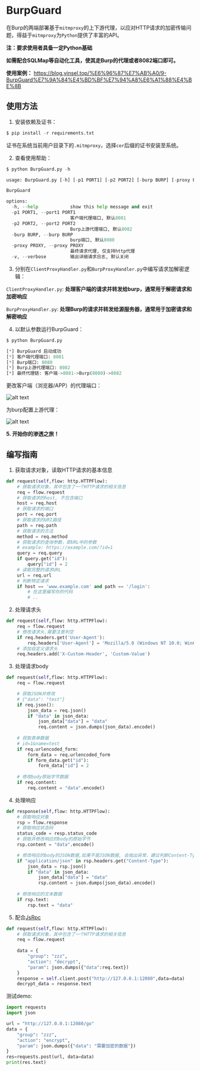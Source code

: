 # BurpGuard

在Burp的两端部署基于`mitmproxy`的上下游代理，以应对HTTP请求的加密传输问题，得益于`mitmproxy`为`Python`提供了丰富的API。

**注：要求使用者具备一定Python基础**

**如需配合SQLMap等自动化工具，使其走Burp的代理或者8082端口即可。**

**使用案例：** https://blog.yinsel.top/%E6%96%87%E7%AB%A0/9-BurpGuard%E7%9A%84%E4%BD%BF%E7%94%A8%E6%A1%88%E4%BE%8B
## 使用方法
1. 安装依赖及证书：

```python
$ pip install -r requirements.txt
```

证书在系统当前用户目录下的`.mitmproxy`，选择`cer`后缀的证书安装至系统。

2. 查看使用帮助：

```python
$ python BurpGuard.py -h

usage: BurpGuard.py [-h] [-p1 PORT1] [-p2 PORT2] [-burp BURP] [-proxy PROXY] [-v]

BurpGuard

options:
  -h, --help            show this help message and exit
  -p1 PORT1, --port1 PORT1
                        客户端代理端口, 默认8081
  -p2 PORT2, --port2 PORT2
                        Burp上游代理端口, 默认8082
  -burp BURP, --burp BURP
                        burp端口, 默认8080
  -proxy PROXY, --proxy PROXY
                        最终请求代理, 仅支持http代理
  -v, --verbose         输出详细请求日志, 默认关闭
```
3. 分别在`ClientProxyHandler.py`和`BurpProxyHandler.py`中编写请求加解密逻辑：

`ClientProxyHandler.py`: **处理客户端的请求并转发给burp，通常用于解密请求和加密响应**

`BurpProxyHandler.py`: **处理Burp的请求并转发给源服务器，通常用于加密请求和解密响应**

4. 以默认参数运行BurpGuard：
```python
$ python BurpGuard.py

[*] BurpGuard 启动成功
[*] 客户端代理端口: 8081
[*] Burp端口: 8080
[*] Burp上游代理端口: 8082
[*] 最终代理链: 客户端->8081->Burp(8080)->8082
```

更改客户端（浏览器/APP）的代理端口：

![alt text](./assets/1.png)

为burp配置上游代理：

![alt text](./assets/2.png)

**5. 开始你的渗透之旅！**

## 编写指南

1. 获取请求对象，读取HTTP请求的基本信息
```python
def request(self,flow: http.HTTPFlow):
    # 获取请求对象，其中包含了一个HTTP请求的相关信息
    req = flow.request
    # 获取请求的host, 不包含端口
    host = req.host
    # 获取请求的端口
    port = req.port
    # 获取请求的URI路径
    path = req.path
    # 获取请求的方法
    method = req.method
    # 获取请求的查询参数，即URL中的参数
    # example: https://example.com/?id=1
    query = req.query
    if query.get("id"):
        query["id"] = 2
    # 读取完整的请求URL
    url = req.url
    # 判断特定请求
    if host == 'www.example.com' and path == '/login':
        # 在这里编写你的代码
        # ..
```
2. 处理请求头
```python
def request(self,flow: http.HTTPFlow):
    req = flow.request
    # 修改请求头,需要注意判空
    if req.headers.get('User-Agent'): 
        req.headers['User-Agent'] = 'Mozilla/5.0 (Windows NT 10.0; Win64; x64) AppleWebKit/537.36 (KHTML, like Gecko) Chrome/80.0.3987.132 Safari/537.36'
    # 添加自定义请求头
    req.headers.add('X-Custom-Header', 'Custom-Value')
```

3. 处理请求body
```python
def request(self,flow: http.HTTPFlow):
    req = flow.request

    # 获取JSON并修改
    # {"data": "test"}
    if req.json():
        json_data = req.json()
        if "data" in json_data:
            json_data["data"] = "data"
            req.content = json.dumps(json_data).encode()
    
    # 获取表单数据
    # id=1&name=test
    if req.urlencoded_form:
        form_data = req.urlencoded_form
        if form_data.get("id"):
            form_data["id"] = 2
    
    # 修改body原始字节数据
    if req.content:
        req.content = "data".encode()
```
4. 处理响应
```python
def response(self,flow: http.HTTPFlow):
    # 获取响应对象
    rsp = flow.response
    # 获取响应状态码
    status_code = resp.status_code
    # 获取并修改响应的body的原始字节
    rsp.content = "data".encode()

    # 修改响应的body的JSON数据,如果不是JSON数据, 会抛出异常，建议判断Content-Type
    if "application/json" in rsp.headers.get("Content-Type"):
        json_data = rsp.json()
        if "data" in json_data:
            json_data["data"] = "data"
            rsp.content = json.dumps(json_data).encode()
    
    # 修改响应的文本数据
    if rsp.text:
        rsp.text = "data"
```
5. 配合[JsRpc](https://github.com/jxhczhl/JsRpc)
```python
def request(self,flow: http.HTTPFlow):
    # 获取请求对象，其中包含了一个HTTP请求的相关信息
    req = flow.request
    
    data = {
        "group": "zzz",
        "action": "decrypt",
        "param": json.dumps({"data":req.text})
    }
    response = self.client.post("http://127.0.0.1:12080",data=data)
    decrypt_data = response.text
```
测试demo: 
```python
import requests
import json

url = "http://127.0.0.1:12080/go"
data = {
    "group": "zzz",
    "action": "encrypt",
    "param": json.dumps({"data": "需要加密的数据"})
}
res=requests.post(url, data=data)
print(res.text)
```

